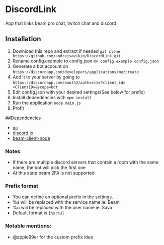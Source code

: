 # DiscordLink
App that links beam.pro chat, twitch chat and discord

## Installation
1. Download this repo and extract if needed `git clone https://github.com/andrejsavikin/DiscordLink.git`
2. Rename config.example to config.json `mv config.example config.json`
3. Generate a bot account on `https://discordapp.com/developers/applications/me/create`
4. Add it to your server by going to `https://discordapp.com/oauth2/authorize?client_id=<ClientID>&scope=bot`
5. Edit config.json with your desired settings(See below for prefix)
6. Install dependencies with `npm install`
7. Run the application `node main.js`
8. Profit

##Dependencies
* [irc](https://www.npmjs.com/package/irc)
* [discord.io](https://www.npmjs.com/package/discord.io)
* [beam-client-node](https://www.npmjs.com/package/beam-client-node)

### Notes
* If there are multiple discord servers that contain a room with the same name, the bot will pick the first one
* At this state beam 2FA is not supported

### Prefix format
* You can define an optional prefix in the settings.
* %s will be replaced with the service name ie. Beam
* %u will be replaced with the user name ie. Sava
* Default format is `[%s:%u]`

### Notable mentions:
* @apple99er for the custom prefix idea